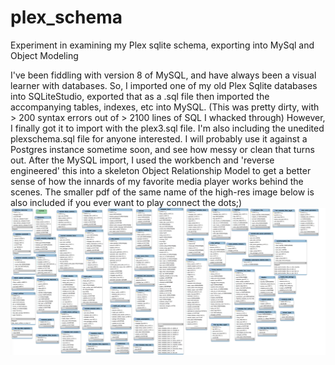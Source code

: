 # plex_schema
Experiment in examining my Plex sqlite schema, exporting into MySql and Object Modeling

I've been fiddling with version 8 of MySQL, and have always been a visual learner with databases.
So, I imported one of my old Plex Sqlite databases into SQLiteStudio, exported that as a .sql file then imported the accompanying 
tables, indexes, etc into MySQL. (This was pretty dirty, with > 200 syntax errors out of > 2100 lines of SQL I whacked through)
However, I finally got it to import with the plex3.sql file.
I'm also including the unedited plexschema.sql file for anyone interested. 
I will probably use it against a Postgres instance sometime soon, and see how messy or clean that turns out.
After the MySQL import, I used the workbench and 'reverse engineered' this into a skeleton Object Relationship Model to get a better sense
of how the innards of my favorite media player works behind the scenes.
The smaller pdf of the same name of the high-res image below is also included if you ever want to play connect the dots;)
![Image ](/images/plex_object_relational_model_skeleton.jpg)
